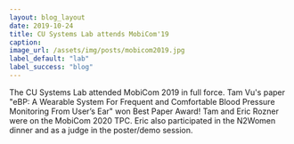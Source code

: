 ```yaml
---
layout: blog_layout
date: 2019-10-24
title: CU Systems Lab attends MobiCom'19
caption:
image_url: /assets/img/posts/mobicom2019.jpg
label_default: "lab" 
label_success: "blog"
---
```


The CU Systems Lab attended MobiCom 2019 in full force. Tam Vu's paper "eBP: A Wearable System For Frequent and Comfortable Blood Pressure Monitoring From User’s Ear" won Best Paper Award!
Tam and Eric Rozner were on the MobiCom 2020 TPC. Eric also participated in the N2Women dinner and as a judge in the poster/demo session.
